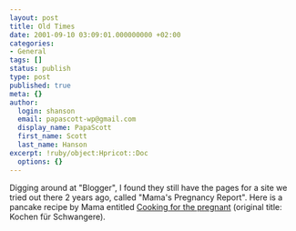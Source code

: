 ```yaml
---
layout: post
title: Old Times
date: 2001-09-10 03:09:01.000000000 +02:00
categories:
- General
tags: []
status: publish
type: post
published: true
meta: {}
author:
  login: shanson
  email: papascott-wp@gmail.com
  display_name: PapaScott
  first_name: Scott
  last_name: Hanson
excerpt: !ruby/object:Hpricot::Doc
  options: {}
---
```

<p>Digging around at "Blogger", I found they still have the pages for a site we tried out there 2 years ago, called "Mama's Pregnancy Report". Here is a pancake recipe by Mama entitled <a href="http://shanson.editthispage.com/stories/storyReader$715">Cooking for the pregnant</a> (original title: Kochen für Schwangere).</p>
